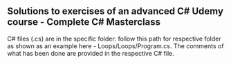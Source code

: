 ## Solutions to exercises of an advanced C# Udemy course - Complete C# Masterclass ##
 C# files (.cs) are in the specific folder: follow this path for respective folder as shown as an example here - Loops/Loops/Program.cs. 
 The comments of what has been done are provided in the respective C# file. 

